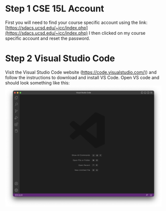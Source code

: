 # Step 1 CSE 15L Account
First you will need to find your course specific account using the link:
[https://sdacs.ucsd.edu/~icc/index.php](https://sdacs.ucsd.edu/~icc/index.php)
I then clicked on my course specific account and reset the password.

# Step 2 Visual Studio Code
Visit the Visual Studio Code website ([https://code.visualstudio.com/)](https://code.visualstudio.com/)) and follow the instructions to download and install VS Code.
Open VS code and should look something like this:![Image](vscodess.png)


